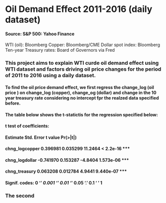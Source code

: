 # Oil Demand Effect 2011-2016 (daily dataset)
#### Source: S&P 500: Yahoo Finance
WTI (oil): Bloomberg
Copper: Bloomberg/CME
Dollar spot index: Bloomberg
Ten-year Treasury rates: Board of Governors via Fred

### This project aims to explain WTI curde oil demand effect using WTI dataset and factors driving oil price changes for the period of 2011 to 2016 using a daily dataset. 
#### To find the oil price demand effect, we first regress the change_log (oil price ) on change_log (copper), change_og (dollar) and change in the 10 year treasury rate considering no intercept fpr the realzed data specified before. 
#### The table below shows the t-statictis for the regression specified below:
#### t test of coefficients:

####                Estimate Std. Error t value  Pr(>|t|)    
#### chng_logcopper  0.396981   0.035299 11.2464 < 2.2e-16 ***
#### chng_logdollar -0.741970   0.153287 -4.8404 1.573e-06 ***
#### chng_treasury   0.063208   0.012784  4.9441 9.440e-07 ***

#### Signif. codes:  0 ‘***’ 0.001 ‘**’ 0.01 ‘*’ 0.05 ‘.’ 0.1 ‘ ’ 1
### The second 
